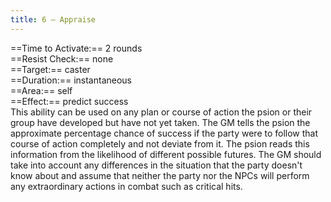 ```yaml
---
title: 6 – Appraise
---
```

==Time to Activate:== 2 rounds  
==Resist Check:== none  
==Target:== caster  
==Duration:== instantaneous  
==Area:== self  
==Effect:== predict success  
This ability can be used on any plan or course of action the psion or their group have developed but have not yet taken. The GM tells the psion the approximate percentage chance of success if the party were to follow that course of action completely and not deviate from it. The psion reads this information from the likelihood of different possible futures. The GM should take into account any differences in the situation that the party doesn't know about and assume that neither the party nor the NPCs will perform any extraordinary actions in combat such as critical hits.  
